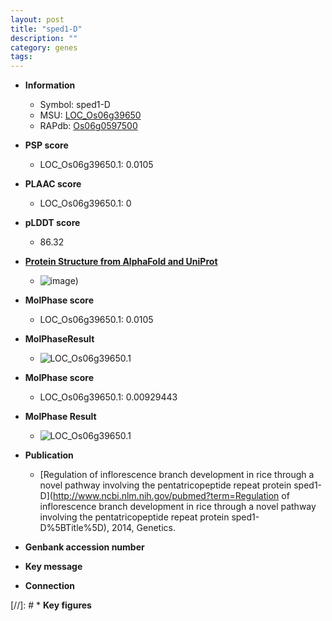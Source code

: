 ```yaml
---
layout: post
title: "sped1-D"
description: ""
category: genes
tags: 
---
```


* **Information**  
    + Symbol: sped1-D  
    + MSU: [LOC_Os06g39650](http://rice.plantbiology.msu.edu/cgi-bin/ORF_infopage.cgi?orf=LOC_Os06g39650)  
    + RAPdb: [Os06g0597500](http://rapdb.dna.affrc.go.jp/viewer/gbrowse_details/irgsp1?name=Os06g0597500)  

* **PSP score**  
    + LOC_Os06g39650.1: 0.0105 

* **PLAAC score**  
    + LOC_Os06g39650.1: 0 

* **pLDDT score**
    + 86.32

* **[Protein Structure from AlphaFold and UniProt](https://www.uniprot.org/uniprotkb/A0A0P0WYC5/entry#structure)**
    + ![image](https://ricepsp.github.io/images/A/AF-A0A0P0WYC5-F1.png))

* **MolPhase score**
    + LOC_Os06g39650.1: 0.0105

* **MolPhaseResult**
    + ![LOC_Os06g39650.1](https://ricepsp.github.io/pictures/LOC_Os06g/LOC_Os06g39650.1.png)

* **MolPhase score**
    + LOC_Os06g39650.1: 0.00929443

* **MolPhase Result**
    + ![LOC_Os06g39650.1](https://304243504.github.io/Pictures/LOC_Os06g/LOC_Os06g39650.1.png)

* **Publication**  
    + [Regulation of inflorescence branch development in rice through a novel pathway involving the pentatricopeptide repeat protein sped1-D](http://www.ncbi.nlm.nih.gov/pubmed?term=Regulation of inflorescence branch development in rice through a novel pathway involving the pentatricopeptide repeat protein sped1-D%5BTitle%5D), 2014, Genetics.

* **Genbank accession number**  

* **Key message**  

* **Connection**  

[//]: # * **Key figures**  


